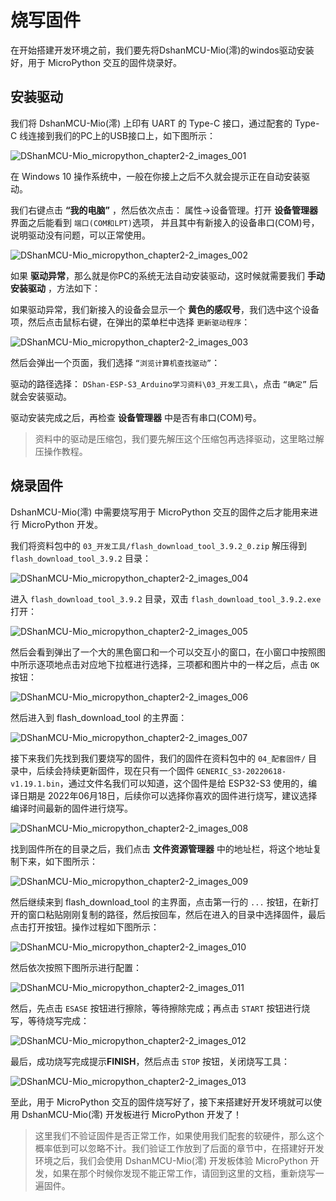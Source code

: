# 烧写固件

在开始搭建开发环境之前，我们要先将DshanMCU-Mio(澪)的windos驱动安装好，用于 MicroPython 交互的固件烧录好。

## 安装驱动

我们将 DshanMCU-Mio(澪) 上印有 UART 的 Type-C 接口，通过配套的 Type-C 线连接到我们的PC上的USB接口上，如下图所示：

![DShanMCU-Mio_micropython_chapter2-2_images_001](https://photos.100ask.net/esp32-docs/DShanMCU-Mio/MicroPython/chapter2/DShanMCU-Mio_micropython_chapter2-2_images_001.jpg)

在 Windows 10 操作系统中，一般在你接上之后不久就会提示正在自动安装驱动。

我们右键点击 **“我的电脑”** ，然后依次点击： 属性->设备管理。打开 **设备管理器** 界面之后能看到 `端口(COM和LPT)`选项， 并且其中有新接入的设备串口(COM)号，说明驱动没有问题，可以正常使用。

![DShanMCU-Mio_micropython_chapter2-2_images_002](https://photos.100ask.net/esp32-docs/DShanMCU-Mio/MicroPython/chapter2/DShanMCU-Mio_micropython_chapter2-2_images_002.jpg)


如果 **驱动异常**，那么就是你PC的系统无法自动安装驱动，这时候就需要我们 **手动安装驱动** ，方法如下：

如果驱动异常，我们新接入的设备会显示一个 **黄色的感叹号**，我们选中这个设备项，然后点击鼠标右键，在弹出的菜单栏中选择 `更新驱动程序`：

![DShanMCU-Mio_micropython_chapter2-2_images_003](https://photos.100ask.net/esp32-docs/DShanMCU-Mio/MicroPython/chapter2/DShanMCU-Mio_micropython_chapter2-2_images_003.jpg)

然后会弹出一个页面，我们选择 `“浏览计算机查找驱动”`：

驱动的路径选择： `DShan-ESP-S3_Arduino学习资料\03_开发工具\`，点击 `“确定”` 后就会安装驱动。


驱动安装完成之后，再检查 **设备管理器** 中是否有串口(COM)号。

> 资料中的驱动是压缩包，我们要先解压这个压缩包再选择驱动，这里略过解压操作教程。

## 烧录固件

DshanMCU-Mio(澪) 中需要烧写用于 MicroPython 交互的固件之后才能用来进行 MicroPython 开发。

我们将资料包中的 `03_开发工具/flash_download_tool_3.9.2_0.zip` 解压得到 `flash_download_tool_3.9.2` 目录：

![DShanMCU-Mio_micropython_chapter2-2_images_004](https://photos.100ask.net/esp32-docs/DShanMCU-Mio/MicroPython/chapter2/DShanMCU-Mio_micropython_chapter2-2_images_004.jpg)

进入 `flash_download_tool_3.9.2` 目录，双击 `flash_download_tool_3.9.2.exe` 打开：

![DShanMCU-Mio_micropython_chapter2-2_images_005](https://photos.100ask.net/esp32-docs/DShanMCU-Mio/MicroPython/chapter2/DShanMCU-Mio_micropython_chapter2-2_images_005.jpg)

然后会看到弹出了一个大的黑色窗口和一个可以交互小的窗口，在小窗口中按照图中所示逐项地点击对应地下拉框进行选择，三项都和图片中的一样之后，点击 `OK` 按钮：

![DShanMCU-Mio_micropython_chapter2-2_images_006](https://photos.100ask.net/esp32-docs/DShanMCU-Mio/MicroPython/chapter2/DShanMCU-Mio_micropython_chapter2-2_images_006.jpg)

然后进入到 flash_download_tool 的主界面：

![DShanMCU-Mio_micropython_chapter2-2_images_007](https://photos.100ask.net/esp32-docs/DShanMCU-Mio/MicroPython/chapter2/DShanMCU-Mio_micropython_chapter2-2_images_007.jpg)

接下来我们先找到我们要烧写的固件，我们的固件在资料包中的 `04_配套固件/` 目录中，后续会持续更新固件，现在只有一个固件 `GENERIC_S3-20220618-v1.19.1.bin`，通过文件名我们可以知道，这个固件是给 ESP32-S3 使用的，编译日期是 2022年06月18日，后续你可以选择你喜欢的固件进行烧写，建议选择编译时间最新的固件进行烧写。

![DShanMCU-Mio_micropython_chapter2-2_images_008](https://photos.100ask.net/esp32-docs/DShanMCU-Mio/MicroPython/chapter2/DShanMCU-Mio_micropython_chapter2-2_images_008.jpg)

找到固件所在的目录之后，我们点击 **文件资源管理器** 中的地址栏，将这个地址复制下来，如下图所示：

![DShanMCU-Mio_micropython_chapter2-2_images_009](https://photos.100ask.net/esp32-docs/DShanMCU-Mio/MicroPython/chapter2/DShanMCU-Mio_micropython_chapter2-2_images_009.jpg)

然后继续来到 flash_download_tool 的主界面，点击第一行的 `...` 按钮，在新打开的窗口粘贴刚刚复制的路径，然后按回车，然后在进入的目录中选择固件，最后点击打开按钮。操作过程如下图所示：

![DShanMCU-Mio_micropython_chapter2-2_images_010](https://photos.100ask.net/esp32-docs/DShanMCU-Mio/MicroPython/chapter2/DShanMCU-Mio_micropython_chapter2-2_images_010.jpg)


然后依次按照下图所示进行配置：

![DShanMCU-Mio_micropython_chapter2-2_images_011](https://photos.100ask.net/esp32-docs/DShanMCU-Mio/MicroPython/chapter2/DShanMCU-Mio_micropython_chapter2-2_images_011.jpg)

然后，先点击 `ESASE` 按钮进行擦除，等待擦除完成；再点击 `START` 按钮进行烧写，等待烧写完成：

![DShanMCU-Mio_micropython_chapter2-2_images_012](https://photos.100ask.net/esp32-docs/DShanMCU-Mio/MicroPython/chapter2/DShanMCU-Mio_micropython_chapter2-2_images_012.jpg)

最后，成功烧写完成提示**FINISH**，然后点击 `STOP` 按钮，关闭烧写工具：

![DShanMCU-Mio_micropython_chapter2-2_images_013](https://photos.100ask.net/esp32-docs/DShanMCU-Mio/MicroPython/chapter2/DShanMCU-Mio_micropython_chapter2-2_images_013.jpg)


至此，用于 MicroPython 交互的固件烧写好了，接下来搭建好开发环境就可以使用 DshanMCU-Mio(澪) 开发板进行 MicroPython 开发了！

> 这里我们不验证固件是否正常工作，如果使用我们配套的软硬件，那么这个概率低到可以忽略不计。我们验证工作放到了后面的章节中，在搭建好开发环境之后，我们会使用 DshanMCU-Mio(澪) 开发板体验 MicroPython 开发，如果在那个时候你发现不能正常工作，请回到这里的文档，重新烧写一遍固件。
